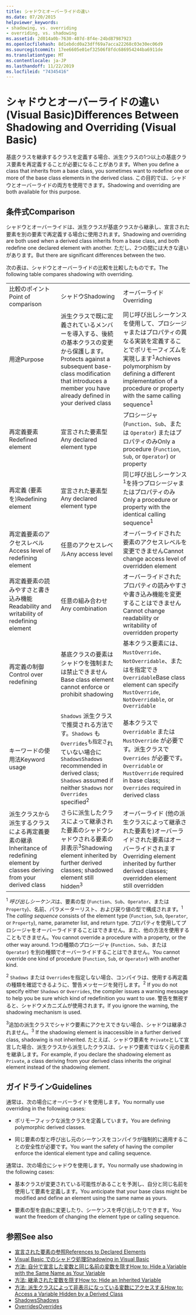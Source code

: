 ```yaml
---
title: シャドウとオーバーライドの違い
ms.date: 07/20/2015
helpviewer_keywords:
- shadowing, vs. overriding
- overriding, vs. shadowing
ms.assetid: 2d014a0b-7630-407d-8f4e-24bd87987923
ms.openlocfilehash: 8d1ebdcd0a23dff69a7acca22268c03e30ec06d9
ms.sourcegitcommit: 17ee6605e01ef32506f8fdc686954244ba6911de
ms.translationtype: MT
ms.contentlocale: ja-JP
ms.lasthandoff: 11/22/2019
ms.locfileid: "74345416"
---
```

# <a name="differences-between-shadowing-and-overriding-visual-basic"></a><span data-ttu-id="2386d-102">シャドウとオーバーライドの違い (Visual Basic)</span><span class="sxs-lookup"><span data-stu-id="2386d-102">Differences Between Shadowing and Overriding (Visual Basic)</span></span>
<span data-ttu-id="2386d-103">基底クラスを継承するクラスを定義する場合、派生クラスの1つ以上の基底クラス要素を再定義することが必要になることがあります。</span><span class="sxs-lookup"><span data-stu-id="2386d-103">When you define a class that inherits from a base class, you sometimes want to redefine one or more of the base class elements in the derived class.</span></span> <span data-ttu-id="2386d-104">この目的では、シャドウとオーバーライドの両方を使用できます。</span><span class="sxs-lookup"><span data-stu-id="2386d-104">Shadowing and overriding are both available for this purpose.</span></span>  
  
## <a name="comparison"></a><span data-ttu-id="2386d-105">条件式</span><span class="sxs-lookup"><span data-stu-id="2386d-105">Comparison</span></span>  
 <span data-ttu-id="2386d-106">シャドウとオーバーライドは、派生クラスが基底クラスから継承し、宣言された要素を別の要素で再定義する場合に使用されます。</span><span class="sxs-lookup"><span data-stu-id="2386d-106">Shadowing and overriding are both used when a derived class inherits from a base class, and both redefine one declared element with another.</span></span> <span data-ttu-id="2386d-107">ただし、2つの間には大きな違いがあります。</span><span class="sxs-lookup"><span data-stu-id="2386d-107">But there are significant differences between the two.</span></span>  
  
 <span data-ttu-id="2386d-108">次の表は、シャドウとオーバーライドの比較を比較したものです。</span><span class="sxs-lookup"><span data-stu-id="2386d-108">The following table compares shadowing with overriding.</span></span>  
  
||||  
|---|---|---|  
|<span data-ttu-id="2386d-109">比較のポイント</span><span class="sxs-lookup"><span data-stu-id="2386d-109">Point of comparison</span></span>|<span data-ttu-id="2386d-110">シャドウ</span><span class="sxs-lookup"><span data-stu-id="2386d-110">Shadowing</span></span>|<span data-ttu-id="2386d-111">オーバーライド</span><span class="sxs-lookup"><span data-stu-id="2386d-111">Overriding</span></span>|  
|<span data-ttu-id="2386d-112">用途</span><span class="sxs-lookup"><span data-stu-id="2386d-112">Purpose</span></span>|<span data-ttu-id="2386d-113">派生クラスで既に定義されているメンバーを導入する、後続の基本クラスの変更から保護します。</span><span class="sxs-lookup"><span data-stu-id="2386d-113">Protects against a subsequent base-class modification that introduces a member you have already defined in your derived class</span></span>|<span data-ttu-id="2386d-114">同じ呼び出しシーケンスを使用して、プロシージャまたはプロパティの異なる実装を定義することでポリモーフィズムを実現します<sup>1</sup></span><span class="sxs-lookup"><span data-stu-id="2386d-114">Achieves polymorphism by defining a different implementation of a procedure or property with the same calling sequence<sup>1</sup></span></span>|  
|<span data-ttu-id="2386d-115">再定義要素</span><span class="sxs-lookup"><span data-stu-id="2386d-115">Redefined element</span></span>|<span data-ttu-id="2386d-116">宣言された要素型</span><span class="sxs-lookup"><span data-stu-id="2386d-116">Any declared element type</span></span>|<span data-ttu-id="2386d-117">プロシージャ (`Function`、`Sub`、または `Operator`) またはプロパティのみ</span><span class="sxs-lookup"><span data-stu-id="2386d-117">Only a procedure (`Function`, `Sub`, or `Operator`) or property</span></span>|  
|<span data-ttu-id="2386d-118">再定義 (要素を)</span><span class="sxs-lookup"><span data-stu-id="2386d-118">Redefining element</span></span>|<span data-ttu-id="2386d-119">宣言された要素型</span><span class="sxs-lookup"><span data-stu-id="2386d-119">Any declared element type</span></span>|<span data-ttu-id="2386d-120">同じ呼び出しシーケンス<sup>1</sup>を持つプロシージャまたはプロパティのみ</span><span class="sxs-lookup"><span data-stu-id="2386d-120">Only a procedure or property with the identical calling sequence<sup>1</sup></span></span>|  
|<span data-ttu-id="2386d-121">再定義要素のアクセスレベル</span><span class="sxs-lookup"><span data-stu-id="2386d-121">Access level of redefining element</span></span>|<span data-ttu-id="2386d-122">任意のアクセスレベル</span><span class="sxs-lookup"><span data-stu-id="2386d-122">Any access level</span></span>|<span data-ttu-id="2386d-123">オーバーライドされた要素のアクセスレベルを変更できません</span><span class="sxs-lookup"><span data-stu-id="2386d-123">Cannot change access level of overridden element</span></span>|  
|<span data-ttu-id="2386d-124">再定義要素の読みやすさと書き込み機能</span><span class="sxs-lookup"><span data-stu-id="2386d-124">Readability and writability of redefining element</span></span>|<span data-ttu-id="2386d-125">任意の組み合わせ</span><span class="sxs-lookup"><span data-stu-id="2386d-125">Any combination</span></span>|<span data-ttu-id="2386d-126">オーバーライドされたプロパティの読みやすさや書き込み機能を変更することはできません</span><span class="sxs-lookup"><span data-stu-id="2386d-126">Cannot change readability or writability of overridden property</span></span>|  
|<span data-ttu-id="2386d-127">再定義の制御</span><span class="sxs-lookup"><span data-stu-id="2386d-127">Control over redefining</span></span>|<span data-ttu-id="2386d-128">基底クラスの要素はシャドウを強制または禁止できません</span><span class="sxs-lookup"><span data-stu-id="2386d-128">Base class element cannot enforce or prohibit shadowing</span></span>|<span data-ttu-id="2386d-129">基本クラス要素には、`MustOverride`、`NotOverridable`、またはを指定でき `Overridable`</span><span class="sxs-lookup"><span data-stu-id="2386d-129">Base class element can specify `MustOverride`, `NotOverridable`, or `Overridable`</span></span>|  
|<span data-ttu-id="2386d-130">キーワードの使用法</span><span class="sxs-lookup"><span data-stu-id="2386d-130">Keyword usage</span></span>|<span data-ttu-id="2386d-131">`Shadows` 派生クラスで推奨される方法です。`Shadows` も `Overrides`<sup>も指定さ</sup>れていない場合に `Shadows`</span><span class="sxs-lookup"><span data-stu-id="2386d-131">`Shadows` recommended in derived class; `Shadows` assumed if neither `Shadows` nor `Overrides` specified<sup>2</sup></span></span>|<span data-ttu-id="2386d-132">基本クラスで `Overridable` または `MustOverride` が必要です。派生クラスで `Overrides` が必要です。</span><span class="sxs-lookup"><span data-stu-id="2386d-132">`Overridable` or `MustOverride` required in base class; `Overrides` required in derived class</span></span>|  
|<span data-ttu-id="2386d-133">派生クラスから派生するクラスによる再定義要素の継承</span><span class="sxs-lookup"><span data-stu-id="2386d-133">Inheritance of redefining element by classes deriving from your derived class</span></span>|<span data-ttu-id="2386d-134">さらに派生したクラスによって継承された要素のシャドウシャドウされる要素の非表示<sup>3</sup></span><span class="sxs-lookup"><span data-stu-id="2386d-134">Shadowing element inherited by further derived classes; shadowed element still hidden<sup>3</sup></span></span>|<span data-ttu-id="2386d-135">オーバーライド (他の派生クラスによって継承された要素を)オーバーライドされた要素はオーバーライドされます</span><span class="sxs-lookup"><span data-stu-id="2386d-135">Overriding element inherited by further derived classes; overridden element still overridden</span></span>|  
  
 <span data-ttu-id="2386d-136"><sup>1</sup> *呼び出しシーケンス*は、要素の型 (`Function`、`Sub`、`Operator`、または `Property`)、名前、パラメーターリスト、および戻り値の型で構成されます。</span><span class="sxs-lookup"><span data-stu-id="2386d-136"><sup>1</sup> The *calling sequence* consists of the element type (`Function`, `Sub`, `Operator`, or `Property`), name, parameter list, and return type.</span></span> <span data-ttu-id="2386d-137">プロパティを使用してプロシージャをオーバーライドすることはできません。また、他の方法を使用することもできません。</span><span class="sxs-lookup"><span data-stu-id="2386d-137">You cannot override a procedure with a property, or the other way around.</span></span> <span data-ttu-id="2386d-138">1つの種類のプロシージャ (`Function`、`Sub`、または `Operator`) を別の種類でオーバーライドすることはできません。</span><span class="sxs-lookup"><span data-stu-id="2386d-138">You cannot override one kind of procedure (`Function`, `Sub`, or `Operator`) with another kind.</span></span>  
  
 <span data-ttu-id="2386d-139"><sup>2</sup> `Shadows` または `Overrides`を指定しない場合、コンパイラは、使用する再定義の種類を確認できるように、警告メッセージを発行します。</span><span class="sxs-lookup"><span data-stu-id="2386d-139"><sup>2</sup> If you do not specify either `Shadows` or `Overrides`, the compiler issues a warning message to help you be sure which kind of redefinition you want to use.</span></span> <span data-ttu-id="2386d-140">警告を無視すると、シャドウメカニズムが使用されます。</span><span class="sxs-lookup"><span data-stu-id="2386d-140">If you ignore the warning, the shadowing mechanism is used.</span></span>  
  
 <span data-ttu-id="2386d-141"><sup>3</sup>追加の派生クラスでシャドウ要素にアクセスできない場合、シャドウは継承されません。</span><span class="sxs-lookup"><span data-stu-id="2386d-141"><sup>3</sup> If the shadowing element is inaccessible in a further derived class, shadowing is not inherited.</span></span> <span data-ttu-id="2386d-142">たとえば、シャドウ要素を `Private`として宣言した場合、派生クラスから派生したクラスは、シャドウ要素ではなく元の要素を継承します。</span><span class="sxs-lookup"><span data-stu-id="2386d-142">For example, if you declare the shadowing element as `Private`, a class deriving from your derived class inherits the original element instead of the shadowing element.</span></span>  
  
## <a name="guidelines"></a><span data-ttu-id="2386d-143">ガイドライン</span><span class="sxs-lookup"><span data-stu-id="2386d-143">Guidelines</span></span>  
 <span data-ttu-id="2386d-144">通常は、次の場合にオーバーライドを使用します。</span><span class="sxs-lookup"><span data-stu-id="2386d-144">You normally use overriding in the following cases:</span></span>  
  
- <span data-ttu-id="2386d-145">ポリモーフィックな派生クラスを定義しています。</span><span class="sxs-lookup"><span data-stu-id="2386d-145">You are defining polymorphic derived classes.</span></span>  
  
- <span data-ttu-id="2386d-146">同じ要素の型と呼び出し元のシーケンスをコンパイラが強制的に適用することの安全性が必要です。</span><span class="sxs-lookup"><span data-stu-id="2386d-146">You want the safety of having the compiler enforce the identical element type and calling sequence.</span></span>  
  
 <span data-ttu-id="2386d-147">通常は、次の場合にシャドウを使用します。</span><span class="sxs-lookup"><span data-stu-id="2386d-147">You normally use shadowing in the following cases:</span></span>  
  
- <span data-ttu-id="2386d-148">基本クラスが変更されている可能性があることを予測し、自分と同じ名前を使用して要素を定義します。</span><span class="sxs-lookup"><span data-stu-id="2386d-148">You anticipate that your base class might be modified and define an element using the same name as yours.</span></span>  
  
- <span data-ttu-id="2386d-149">要素の型を自由に変更したり、シーケンスを呼び出したりできます。</span><span class="sxs-lookup"><span data-stu-id="2386d-149">You want the freedom of changing the element type or calling sequence.</span></span>  
  
## <a name="see-also"></a><span data-ttu-id="2386d-150">参照</span><span class="sxs-lookup"><span data-stu-id="2386d-150">See also</span></span>

- [<span data-ttu-id="2386d-151">宣言された要素の参照</span><span class="sxs-lookup"><span data-stu-id="2386d-151">References to Declared Elements</span></span>](../../../../visual-basic/programming-guide/language-features/declared-elements/references-to-declared-elements.md)
- [<span data-ttu-id="2386d-152">Visual Basic でのシャドウ処理</span><span class="sxs-lookup"><span data-stu-id="2386d-152">Shadowing in Visual Basic</span></span>](../../../../visual-basic/programming-guide/language-features/declared-elements/shadowing.md)
- [<span data-ttu-id="2386d-153">方法: 自分で宣言した変数と同じ名前の変数を隠す</span><span class="sxs-lookup"><span data-stu-id="2386d-153">How to: Hide a Variable with the Same Name as Your Variable</span></span>](../../../../visual-basic/programming-guide/language-features/declared-elements/how-to-hide-a-variable-with-the-same-name-as-your-variable.md)
- [<span data-ttu-id="2386d-154">方法: 継承された変数を隠す</span><span class="sxs-lookup"><span data-stu-id="2386d-154">How to: Hide an Inherited Variable</span></span>](../../../../visual-basic/programming-guide/language-features/declared-elements/how-to-hide-an-inherited-variable.md)
- [<span data-ttu-id="2386d-155">方法: 派生クラスによって非表示になっている変数にアクセスする</span><span class="sxs-lookup"><span data-stu-id="2386d-155">How to: Access a Variable Hidden by a Derived Class</span></span>](../../../../visual-basic/programming-guide/language-features/declared-elements/how-to-access-a-variable-hidden-by-a-derived-class.md)
- [<span data-ttu-id="2386d-156">Shadows</span><span class="sxs-lookup"><span data-stu-id="2386d-156">Shadows</span></span>](../../../../visual-basic/language-reference/modifiers/shadows.md)
- [<span data-ttu-id="2386d-157">Overrides</span><span class="sxs-lookup"><span data-stu-id="2386d-157">Overrides</span></span>](../../../../visual-basic/language-reference/modifiers/overrides.md)
